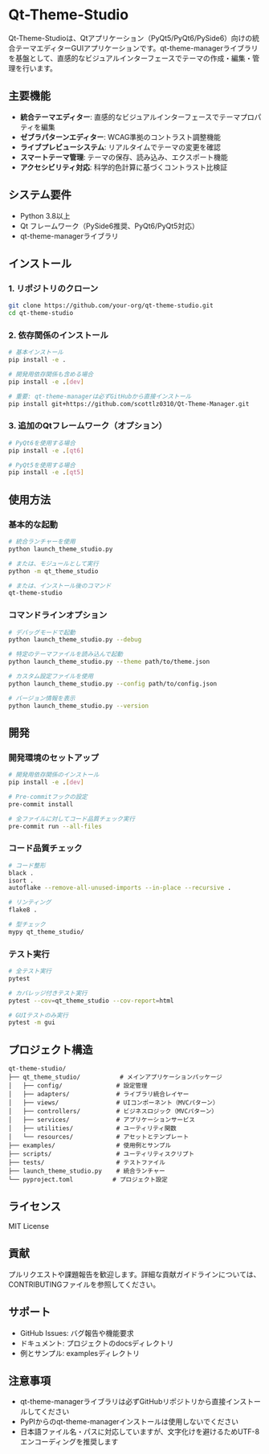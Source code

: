 # Qt-Theme-Studio

Qt-Theme-Studioは、Qtアプリケーション（PyQt5/PyQt6/PySide6）向けの統合テーマエディターGUIアプリケーションです。qt-theme-managerライブラリを基盤として、直感的なビジュアルインターフェースでテーマの作成・編集・管理を行います。

## 主要機能

- **統合テーマエディター**: 直感的なビジュアルインターフェースでテーマプロパティを編集
- **ゼブラパターンエディター**: WCAG準拠のコントラスト調整機能
- **ライブプレビューシステム**: リアルタイムでテーマの変更を確認
- **スマートテーマ管理**: テーマの保存、読み込み、エクスポート機能
- **アクセシビリティ対応**: 科学的色計算に基づくコントラスト比検証

## システム要件

- Python 3.8以上
- Qt フレームワーク（PySide6推奨、PyQt6/PyQt5対応）
- qt-theme-managerライブラリ

## インストール

### 1. リポジトリのクローン

```bash
git clone https://github.com/your-org/qt-theme-studio.git
cd qt-theme-studio
```

### 2. 依存関係のインストール

```bash
# 基本インストール
pip install -e .

# 開発用依存関係も含める場合
pip install -e .[dev]

# 重要: qt-theme-managerは必ずGitHubから直接インストール
pip install git+https://github.com/scottlz0310/Qt-Theme-Manager.git
```

### 3. 追加のQtフレームワーク（オプション）

```bash
# PyQt6を使用する場合
pip install -e .[qt6]

# PyQt5を使用する場合  
pip install -e .[qt5]
```

## 使用方法

### 基本的な起動

```bash
# 統合ランチャーを使用
python launch_theme_studio.py

# または、モジュールとして実行
python -m qt_theme_studio

# または、インストール後のコマンド
qt-theme-studio
```

### コマンドラインオプション

```bash
# デバッグモードで起動
python launch_theme_studio.py --debug

# 特定のテーマファイルを読み込んで起動
python launch_theme_studio.py --theme path/to/theme.json

# カスタム設定ファイルを使用
python launch_theme_studio.py --config path/to/config.json

# バージョン情報を表示
python launch_theme_studio.py --version
```

## 開発

### 開発環境のセットアップ

```bash
# 開発用依存関係のインストール
pip install -e .[dev]

# Pre-commitフックの設定
pre-commit install

# 全ファイルに対してコード品質チェック実行
pre-commit run --all-files
```

### コード品質チェック

```bash
# コード整形
black .
isort .
autoflake --remove-all-unused-imports --in-place --recursive .

# リンティング
flake8 .

# 型チェック
mypy qt_theme_studio/
```

### テスト実行

```bash
# 全テスト実行
pytest

# カバレッジ付きテスト実行
pytest --cov=qt_theme_studio --cov-report=html

# GUIテストのみ実行
pytest -m gui
```

## プロジェクト構造

```
qt-theme-studio/
├── qt_theme_studio/           # メインアプリケーションパッケージ
│   ├── config/               # 設定管理
│   ├── adapters/             # ライブラリ統合レイヤー
│   ├── views/                # UIコンポーネント（MVCパターン）
│   ├── controllers/          # ビジネスロジック（MVCパターン）
│   ├── services/             # アプリケーションサービス
│   ├── utilities/            # ユーティリティ関数
│   └── resources/            # アセットとテンプレート
├── examples/                 # 使用例とサンプル
├── scripts/                  # ユーティリティスクリプト
├── tests/                    # テストファイル
├── launch_theme_studio.py    # 統合ランチャー
└── pyproject.toml           # プロジェクト設定
```

## ライセンス

MIT License

## 貢献

プルリクエストや課題報告を歓迎します。詳細な貢献ガイドラインについては、CONTRIBUTINGファイルを参照してください。

## サポート

- GitHub Issues: バグ報告や機能要求
- ドキュメント: プロジェクトのdocsディレクトリ
- 例とサンプル: examplesディレクトリ

## 注意事項

- qt-theme-managerライブラリは必ずGitHubリポジトリから直接インストールしてください
- PyPIからのqt-theme-managerインストールは使用しないでください
- 日本語ファイル名・パスに対応していますが、文字化けを避けるためUTF-8エンコーディングを推奨します
